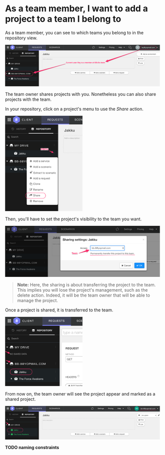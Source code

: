 # As a team member, I want to add a project to a team I belong to

As a team member, you can see to which teams you belong to in the repository view.

![TM Repository](images/TM_repository.png "Team member repository")

The team owner shares projects with you. Nonetheless you can also share projects with the team.

In your repository, click on a project's menu to use the *Share* action.

<img src="images/TM_share_project.png" width="50%">

Then, you'll have to set the project's visibility to the team you want.

![TM Set project visibility](images/TM_project_visibility.png "Set project visibility as team member")

> __Note:__ Here, the sharing is about transferring the project to the team. 
This implies you will lose the project's management, such as the delete action. 
Indeed, it will be the team owner that will be able to manage the project.  

Once a project is shared, it is transferred to the team.

<img src="images/TM_transferred_project.png" width="50%">

From now on, the team owner will see the project appear and marked as a shared project.

![TO Transferred project](images/TO_transferred_project.png "Transferred project for Team Owner")

**TODO naming constraints**
